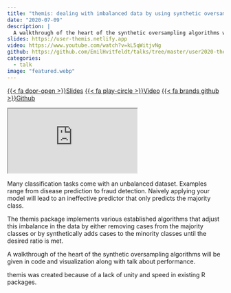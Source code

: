 ```yaml
---
title: "themis: dealing with imbalanced data by using synthetic oversampling"
date: "2020-07-09"
description: |
  A walkthrough of the heart of the synthetic oversampling algorithms will be given in code and visualization along with talk about performance.
slides: https://user-themis.netlify.app
video: https://www.youtube.com/watch?v=kL5qWitjvNg
github: https://github.com/EmilHvitfeldt/talks/tree/master/user2020-themis
categories:
  - talk
image: "featured.webp"
---
```


<a href="https://user-themis.netlify.app" class="listing-slides btn-links">{{< fa door-open >}}Slides<a>
<a href="https://www.youtube.com/watch?v=kL5qWitjvNg" class="listing-video btn-links">{{< fa play-circle >}}Video<a>
<a href="https://github.com/EmilHvitfeldt/talks/tree/master/user2020-themis" class="listing-github btn-links">{{< fa brands github >}}Github<a>
      
<iframe class="slide-deck" src="https://user-themis.netlify.app"></iframe>

Many classification tasks come with an unbalanced dataset. Examples range from disease prediction to fraud detection. Naively applying your model will lead to an ineffective predictor that only predicts the majority class.

The themis package implements various established algorithms that adjust this imbalance in the data by either removing cases from the majority classes or by synthetically adds cases to the minority classes until the desired ratio is met.

A walkthrough of the heart of the synthetic oversampling algorithms will be given in code and visualization along with talk about performance.

themis was created because of a lack of unity and speed in existing R packages.
